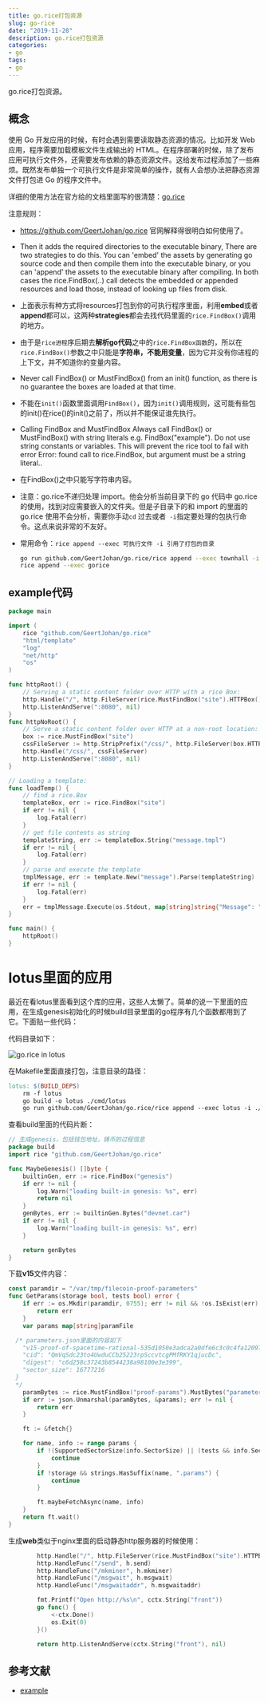 ```yaml
---
title: go.rice打包资源
slug: go-rice
date: "2019-11-28"
description: go.rice打包资源
categories: 
- go 
tags: 
- go 
---
```



go.rice打包资源。
<!--more-->

## 概念

使用 Go 开发应用的时候，有时会遇到需要读取静态资源的情况。比如开发 Web 应用，程序需要加载模板文件生成输出的 HTML。在程序部署的时候，除了发布应用可执行文件外，还需要发布依赖的静态资源文件。这给发布过程添加了一些麻烦。既然发布单独一个可执行文件是非常简单的操作，就有人会想办法把静态资源文件打包进 Go 的程序文件中。



详细的使用方法在官方给的文档里面写的很清楚：[go.rice](https://github.com/GeertJohan/go.rice)

注意规则：

- https://github.com/GeertJohan/go.rice 官网解释得很明白如何使用了。

- Then it adds the required directories to the executable binary, There are two strategies to do this. You can 'embed' the assets by generating go source code and then compile them into the executable binary, or you can 'append' the assets to the executable binary after compiling. In both cases the rice.FindBox(..) call detects the embedded or appended resources and load those, instead of looking up files from disk.

- 上面表示有种方式将resources打包到你的可执行程序里面，利用**embed**或者**append**都可以，这两种**strategies**都会去找代码里面的`rice.FindBox()`调用的地方。

- 由于是`rice进程`序后期去**解析go代码**之中的`rice.FindBox函数`的，所以在`rice.FindBox()`参数之中只能是**字符串，不能用变量**，因为它并没有你进程的上下文，并不知道你的变量内容。

- Never call FindBox() or MustFindBox() from an init() function, as there is no guarantee the boxes are loaded at that time.

- 不能在`init()`函数里面调用`FindBox()`，因为`init()`调用规则，这可能有些包的init()在rice()的init()之前了，所以并不能保证谁先执行。

- Calling FindBox and MustFindBox
  Always call FindBox() or MustFindBox() with string literals e.g. FindBox("example"). Do not use string constants or variables. This will prevent the rice tool to fail with error Error: found call to rice.FindBox, but argument must be a string literal..

- 在FindBox()之中只能写字符串内容。

- 注意：go.rice不递归处理 import。他会分析当前目录下的 go 代码中 go.rice的使用，找到对应需要嵌入的文件夹。但是子目录下的和 import 的里面的 go.rice 使用不会分析，需要你手动`cd` 过去或者` -i`指定要处理的包执行命令。这点来说非常的不友好。

- 常用命令：`rice append --exec 可执行文件 -i 引用了打包的目录`

  ```bash
  go run github.com/GeertJohan/go.rice/rice append --exec townhall -i ./cmd/lotus-townhall -i ./build
  rice append --exec gorice
  ```

## example代码

```go
package main

import (
	rice "github.com/GeertJohan/go.rice"
	"html/template"
	"log"
	"net/http"
	"os"
)

func httpRoot() {
	// Serving a static content folder over HTTP with a rice Box:
	http.Handle("/", http.FileServer(rice.MustFindBox("site").HTTPBox()))
	http.ListenAndServe(":8080", nil)
}
func httpNoRoot() {
	// Serve a static content folder over HTTP at a non-root location:
	box := rice.MustFindBox("site")
	cssFileServer := http.StripPrefix("/css/", http.FileServer(box.HTTPBox()))
	http.Handle("/css/", cssFileServer)
	http.ListenAndServe(":8080", nil)
}

// Loading a template:
func loadTemp() {
	// find a rice.Box
	templateBox, err := rice.FindBox("site")
	if err != nil {
		log.Fatal(err)
	}
	// get file contents as string
	templateString, err := templateBox.String("message.tmpl")
	if err != nil {
		log.Fatal(err)
	}
	// parse and execute the template
	tmplMessage, err := template.New("message").Parse(templateString)
	if err != nil {
		log.Fatal(err)
	}
	err = tmplMessage.Execute(os.Stdout, map[string]string{"Message": "Hello, world!"})
}

func main() {
	httpRoot()
}
```



# lotus里面的应用

最近在看lotus里面看到这个库的应用，这些人太懒了。简单的说一下里面的应用，在生成genesis初始化的时候build目录里面的go程序有几个函数都用到了它。下面贴一些代码：

代码目录如下：

![go.rice in lotus](/images/go.rice.png)

在Makefile里面直接打包，注意目录的路径：

```makefile
lotus: $(BUILD_DEPS)
	rm -f lotus
	go build -o lotus ./cmd/lotus
	go run github.com/GeertJohan/go.rice/rice append --exec lotus -i ./build
```

查看build里面的代码片断：

```go
// 生成genesis，包括钱包地址，铸币的过程信息
package build
import rice "github.com/GeertJohan/go.rice"

func MaybeGenesis() []byte {
	builtinGen, err := rice.FindBox("genesis")
	if err != nil {
		log.Warn("loading built-in genesis: %s", err)
		return nil
	}
	genBytes, err := builtinGen.Bytes("devnet.car")
	if err != nil {
		log.Warn("loading built-in genesis: %s", err)
	}

	return genBytes
}
```

下载**v15**文件内容：

```go
const paramdir = "/var/tmp/filecoin-proof-parameters"
func GetParams(storage bool, tests bool) error {
	if err := os.Mkdir(paramdir, 0755); err != nil && !os.IsExist(err) {
		return err
	}
	var params map[string]paramFile

  /* parameters.json里面的内容如下
    "v15-proof-of-spacetime-rational-535d1050e3adca2a0dfe6c3c0c4fa12097c9a7835fb969042f82a507b13310e0.vk": {
    "cid": "QmVqSdc23to4UwduCCb25223rpSccvtcgPMfRKY1qjucDc",
    "digest": "c6d258c37243b8544238a98100e3e399",
    "sector_size": 16777216
  }
  */
	paramBytes := rice.MustFindBox("proof-params").MustBytes("parameters.json")
	if err := json.Unmarshal(paramBytes, &params); err != nil {
		return err
	}

	ft := &fetch{}

	for name, info := range params {
		if !(SupportedSectorSize(info.SectorSize) || (tests && info.SectorSize == 1<<10)) {
			continue
		}
		if !storage && strings.HasSuffix(name, ".params") {
			continue
		}

		ft.maybeFetchAsync(name, info)
	}
	return ft.wait()
}
```



生成**web**类似于nginx里面的启动静态http服务器的时候使用：

```go
		http.Handle("/", http.FileServer(rice.MustFindBox("site").HTTPBox()))
		http.HandleFunc("/send", h.send)
		http.HandleFunc("/mkminer", h.mkminer)
		http.HandleFunc("/msgwait", h.msgwait)
		http.HandleFunc("/msgwaitaddr", h.msgwaitaddr)

		fmt.Printf("Open http://%s\n", cctx.String("front"))
		go func() {
			<-ctx.Done()
			os.Exit(0)
		}()

		return http.ListenAndServe(cctx.String("front"), nil)
```



## 参考文献
- [example](https://github.com/GeertJohan/go.rice/blob/master/example/example.go)

